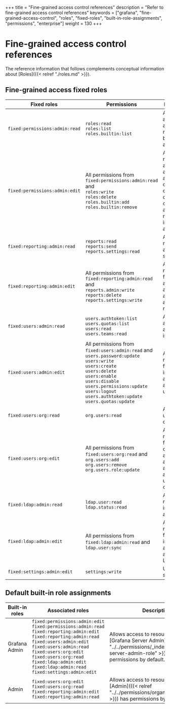 +++
title = "Fine-grained access control references"
description = "Refer to fine-grained access control references"
keywords = ["grafana", "fine-grained-access-control", "roles", "fixed-roles", "built-in-role-assignments", "permissions", "enterprise"]
weight = 130
+++

# Fine-grained access control references
The reference information that follows complements conceptual information about [Roles]({{< relref "./roles.md" >}}).

## Fine-grained access fixed roles

Fixed roles | Permissions | Descriptions
--- | --- | ---
`fixed:permissions:admin:read` | `roles:read`<br>`roles:list`<br>`roles.builtin:list` | Allows to list and get available roles and built-in role assignments.
`fixed:permissions:admin:edit` | All permissions from `fixed:permissions:admin:read` and <br>`roles:write`<br>`roles:delete`<br>`roles.builtin:add`<br>`roles.builtin:remove` | Allows every read action and in addition allows to create, change and delete custom roles and create or remove built-in role assignments.
`fixed:reporting:admin:read` | `reports:read`<br>`reports:send`<br>`reports.settings:read` | Allows to read reports and report settings.
`fixed:reporting:admin:edit` | All permissions from `fixed:reporting:admin:read` and <br>`reports.admin:write`<br>`reports:delete`<br>`reports.settings:write` | Allows every read action for reports and in addition allows to administer reports. 
`fixed:users:admin:read` | `users.authtoken:list`<br>`users.quotas:list`<br>`users:read`<br>`users.teams:read` | Allows to list and get users and related information.
`fixed:users:admin:edit` | All permissions from `fixed:users:admin:read` and <br>`users.password:update`<br>`users:write`<br>`users:create`<br>`users:delete`<br>`users:enable`<br>`users:disable`<br>`users.permissions:update`<br>`users:logout`<br>`users.authtoken:update`<br>`users.quotas:update` | Allows every read action for users and in addition allows to administer users. 
`fixed:users:org:read` | `org.users:read` | Allows to get user organizations.
`fixed:users:org:edit` | All permissions from `fixed:users:org:read` and <br>`org.users:add`<br>`org.users:remove`<br>`org.users.role:update` | Allows every read action for user organizations and in addition allows to administer user organizations.
`fixed:ldap:admin:read` | `ldap.user:read`<br>`ldap.status:read` | Allows to read LDAP information and status.
`fixed:ldap:admin:edit` | All permissions from `fixed:ldap:admin:read` and <br>`ldap.user:sync` | Allows every read action for LDAP and in addition allows to administer LDAP.
`fixed:settings:admin:edit` | `settings:write` | Update all settings

## Default built-in role assignments

Built-in roles | Associated roles | Descriptions
--- | --- | ---
Grafana Admin | `fixed:permissions:admin:edit`<br>`fixed:permissions:admin:read`<br>`fixed:reporting:admin:edit`<br>`fixed:reporting:admin:read`<br>`fixed:users:admin:edit`<br>`fixed:users:admin:read`<br>`fixed:users:org:edit`<br>`fixed:users:org:read`<br>`fixed:ldap:admin:edit`<br>`fixed:ldap:admin:read`<br>`fixed:settings:admin:edit` | Allows access to resources which [Grafana Server Admin]({{< relref "../../permissions/_index.md#grafana-server-admin-role" >}}) has permissions by default.
Admin | `fixed:users:org:edit`<br>`fixed:users:org:read`<br>`fixed:reporting:admin:edit`<br>`fixed:reporting:admin:read` | Allows access to resource which [Admin]({{< relref "../../permissions/organization_roles.md" >}}) has permissions by default.
